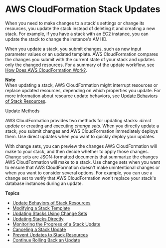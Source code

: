 # AWS CloudFormation Stack Updates<a name="using-cfn-updating-stacks"></a>

When you need to make changes to a stack's settings or change its resources, you update the stack instead of deleting it and creating a new stack\. For example, if you have a stack with an EC2 instance, you can update the stack to change the instance's AMI ID\.

When you update a stack, you submit changes, such as new input parameter values or an updated template\. AWS CloudFormation compares the changes you submit with the current state of your stack and updates only the changed resources\. For a summary of the update workflow, see [How Does AWS CloudFormation Work?](cfn-whatis-howdoesitwork.md)\.

**Note**  
When updating a stack, AWS CloudFormation might interrupt resources or replace updated resources, depending on which properties you update\. For more information about resource update behaviors, see [Update Behaviors of Stack Resources](using-cfn-updating-stacks-update-behaviors.md)\.

Update Methods

AWS CloudFormation provides two methods for updating stacks: *direct update* or creating and executing *change sets*\. When you directly update a stack, you submit changes and AWS CloudFormation immediately deploys them\. Use direct updates when you want to quickly deploy your updates\.

With change sets, you can preview the changes AWS CloudFormation will make to your stack, and then decide whether to apply those changes\. Change sets are JSON\-formatted documents that summarize the changes AWS CloudFormation will make to a stack\. Use change sets when you want to ensure that AWS CloudFormation doesn't make unintentional changes or when you want to consider several options\. For example, you can use a change set to verify that AWS CloudFormation won't replace your stack's database instances during an update\.

**Topics**
+ [Update Behaviors of Stack Resources](using-cfn-updating-stacks-update-behaviors.md)
+ [Modifying a Stack Template](using-cfn-updating-stacks-get-template.md)
+ [Updating Stacks Using Change Sets](using-cfn-updating-stacks-changesets.md)
+ [Updating Stacks Directly](using-cfn-updating-stacks-direct.md)
+ [Monitoring the Progress of a Stack Update](using-cfn-updating-stacks-monitor-stack.md)
+ [Canceling a Stack Update](using-cfn--stack-update-cancel.md)
+ [Prevent Updates to Stack Resources](protect-stack-resources.md)
+ [Continue Rolling Back an Update](using-cfn-updating-stacks-continueupdaterollback.md)